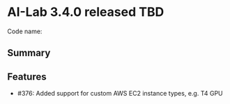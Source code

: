 # AI-Lab 3.4.0 released TBD

Code name:

## Summary


## Features

* #376: Added support for custom AWS EC2 instance types, e.g. T4 GPU
